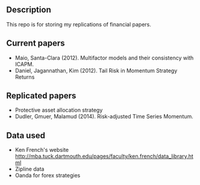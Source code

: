 ## Description
This repo is for storing my replications of financial papers.

## Current papers
* Maio, Santa-Clara (2012). Multifactor models and their consistency with ICAPM.
* Daniel, Jagannathan, Kim (2012). Tail Risk in Momentum Strategy Returns

## Replicated papers
* Protective asset allocation strategy
* Dudler, Gmuer, Malamud (2014). Risk-adjusted Time Series Momentum.

## Data used
* Ken French's website http://mba.tuck.dartmouth.edu/pages/faculty/ken.french/data_library.html
* Zipline data
* Oanda for forex strategies